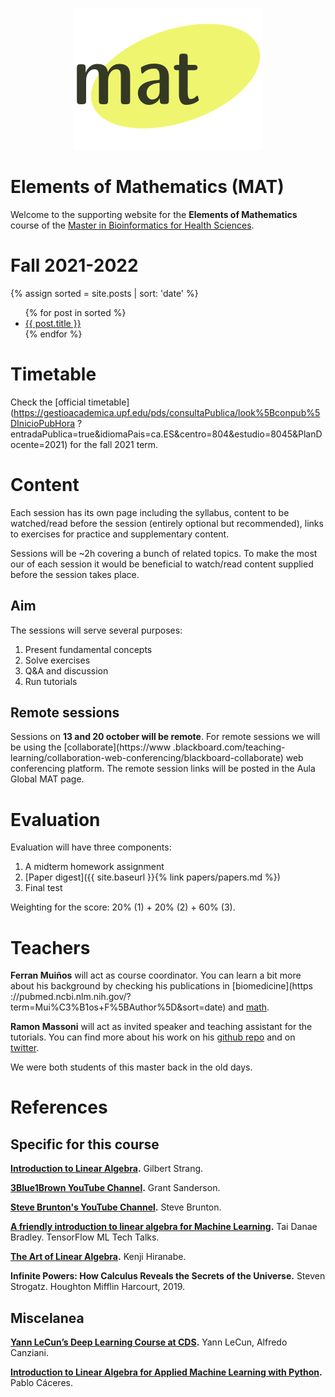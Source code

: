 <p align="center">
  <img src="images/logo-mat.png" alt="MAT's logo"/>
</p>

# Elements of Mathematics (MAT)

Welcome to the supporting website for the **Elements of Mathematics** course of the [Master in
 Bioinformatics for Health Sciences](https://www.upf.edu/web/bioinformatics). 
 
# Fall 2021-2022

{% assign sorted = site.posts | sort: 'date' %}
<ul>
  {% for post in sorted %}
    <li>
      <a href="{{site.baseurl}}{{ post.url }}">{{ post.title }}</a>
    </li>
  {% endfor %}
</ul>

# Timetable

Check the [official timetable](https://gestioacademica.upf.edu/pds/consultaPublica/look%5Bconpub%5DInicioPubHora
?entradaPublica=true&idiomaPais=ca.ES&centro=804&estudio=8045&PlanDocente=2021) for the fall 2021 term.

# Content

Each session has its own page including the syllabus, content to be watched/read before the session (entirely optional but recommended), links to exercises for practice and supplementary content.

Sessions will be ~2h covering a bunch of related topics. To make the most our of each session it would be beneficial to watch/read content supplied before the session takes place.

## Aim

The sessions will serve several purposes:

1. Present fundamental concepts
2. Solve exercises
3. Q&A and discussion
4. Run tutorials

## Remote sessions

Sessions on **13 and 20 october will be remote**. For remote sessions we will be using the [collaborate](https://www
.blackboard.com/teaching-learning/collaboration-web-conferencing/blackboard-collaborate) web conferencing platform. The remote session links will be posted in the Aula Global MAT page.

# Evaluation

Evaluation will have three components:

1. A midterm homework assignment
2. [Paper digest]({{ site.baseurl }}{% link papers/papers.md %})
3. Final test

Weighting for the score: 20% (1) + 20% (2) + 60% (3).

# Teachers

**Ferran Muiños** will act as course coordinator. You can learn a bit more about his background by checking his publications in [biomedicine](https
://pubmed.ncbi.nlm.nih.gov/?term=Mui%C3%B1os+F%5BAuthor%5D&sort=date) and [math](https://zbmath.org/?q=ai%3Amuinos.ferran).

**Ramon Massoni** will act as invited speaker and teaching assistant for the tutorials. 
You can find more about his work on his [github repo](https://github.com/massonix) and on [twitter](https://twitter.com/rmassonix).

We were both students of this master back in the old days.

# References

## Specific for this course

**[Introduction to Linear Algebra](http://math.mit.edu/~gs/linearalgebra).**
Gilbert Strang.

**[3Blue1Brown YouTube Channel](https://www.youtube.com/c/3blue1brown).**
Grant Sanderson.

**[Steve Brunton's YouTube Channel](https://www.youtube.com/channel/UCm5mt-A4w61lknZ9lCsZtBw).**
Steve Brunton.

**[A friendly introduction to linear algebra for Machine Learning](https://www.youtube.com/watch?v=LlKAna21fLE).**
Tai Danae Bradley. TensorFlow ML Tech Talks.

**[The Art of Linear Algebra](https://github.com/kenjihiranabe/The-Art-of-Linear-Algebra).**
Kenji Hiranabe.

**Infinite Powers: How Calculus Reveals the Secrets of the Universe.**
Steven Strogatz. Houghton Mifflin Harcourt, 2019.

## Miscelanea

**[Yann LeCun’s Deep Learning Course at CDS](https://cds.nyu.edu/deep-learning/).**
Yann LeCun, Alfredo Canziani.

**[Introduction to Linear Algebra for Applied Machine Learning with Python](https://pabloinsente.github.io/intro-linear-algebra).**
Pablo Cáceres.

